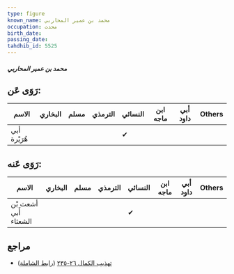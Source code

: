 ```yaml
---
type: figure
known_name: محمد بن عمير المحاربي
occupation: محدث
birth_date:
passing_date:
tahdhib_id: 5525
---
```

##### محمد بن عمير المحاربي

## رَوَى عَن:
| الاسم        | البخاري | مسلم | الترمذي | النسائي | ابن ماجه | أبي داود | Others |
| ------------ | ------- | ---- | ------- | ------- | -------- | -------- | ------ |
| أبي هُرَيْرة |         |      |         | ✔       |          |          |        |
## رَوَى عَنه:
| الاسم                 | البخاري | مسلم | الترمذي | النسائي | ابن ماجه | أبي داود | Others |
| --------------------- | ------- | ---- | ------- | ------- | -------- | -------- | ------ |
| أشعث بْن أَبي الشعثاء |         |      |         | ✔       |          |          |        |
## مراجع
- [تهذيب الكمال ٢٦-٢٣٥](obsidian://open?vault=Tahdhib-al-Kamal&file=Figures/٥٥٢٥-محمد%20بن%20عمير%20المحاربي) ([رابط الشاملة](https://shamela.ws/book/3722/13983))